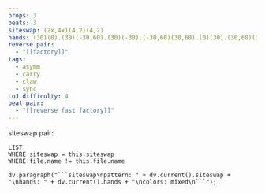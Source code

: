 ```yaml
---
props: 3
beats: 3
siteswap: (2x,4x)(4,2)(4,2)
hands: (30)(0).(30)(-30,60).(30)(-30).(-30,60)(30,60).(0)(30).(30,60)(30).
reverse pair:
  - "[[factory]]"
tags:
  - asymm
  - carry
  - claw
  - sync
LoJ difficulty: 4
beat pair:
  - "[[reverse fast factory]]"
---
```

siteswap pair:
```dataview
LIST
WHERE siteswap = this.siteswap
WHERE file.name != this.file.name
```
```dataviewjs
dv.paragraph("```siteswap\npattern: " + dv.current().siteswap + "\nhands: " + dv.current().hands + "\ncolors: mixed\n```");
```
